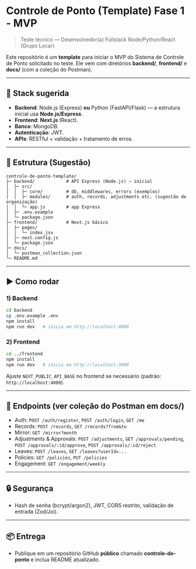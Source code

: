 # Controle de Ponto (Template) Fase 1 - MVP
> Teste técnico — Desenvolvedor(a) Fullstack Node/Python/React (Grupo Locar)

Este repositório é um **template** para iniciar o MVP do Sistema de Controle de Ponto solicitado no teste.
Ele vem com diretórios **backend/**, **frontend/** e **docs/** (com a coleção do Postman).

---

## 🧱 Stack sugerida
- **Backend**: Node.js (Express) **ou** Python (FastAPI/Flask) — a estrutura inicial usa **Node.js/Express**.
- **Frontend**: **Next.js** (React).
- **Banco**: MongoDB.
- **Autenticação**: JWT.
- **APIs**: RESTful + validação + tratamento de erros.

---

## 📁 Estrutura (Sugestão)
```
controle-de-ponto-template/
├─ backend/            # API Express (Node.js) — inicial
│  ├─ src/
│  │  ├─ core/         # db, middlewares, errors (exemplos)
│  │  ├─ modules/      # auth, records, adjustments etc. (sugestão de organização)
│  │  └─ app.js        # app Express
│  ├─ .env.example
│  └─ package.json
├─ frontend/           # Next.js básico
│  ├─ pages/
│  │  └─ index.jsx
│  ├─ next.config.js
│  └─ package.json
├─ docs/
│  └─ postman_collection.json
└─ README.md
```

---

## ▶️ Como rodar
### 1) Backend
```bash
cd backend
cp .env.example .env
npm install
npm run dev   # inicia em http://localhost:4000
```

### 2) Frontend
```bash
cd ../frontend
npm install
npm run dev   # inicia em http://localhost:3000
```

Ajuste `NEXT_PUBLIC_API_BASE` no frontend se necessário (padrão: `http://localhost:4000`).

---

## 🔌 Endpoints (ver coleção do Postman em docs/)
- Auth: `POST /auth/register`, `POST /auth/login`, `GET /me`
- Records: `POST /records`, `GET /records?from&to`
- Mirror: `GET /mirror?month`
- Adjustments & Approvals: `POST /adjustments`, `GET /approvals/pending`, `POST /approvals/:id/approve`, `POST /approvals/:id/reject`
- Leaves: `POST /leaves`, `GET /leaves?userId=...`
- Policies: `GET /policies`, `PUT /policies`
- Engagement: `GET /engagement/weekly`

---

## 🔒 Segurança
- Hash de senha (bcrypt/argon2), JWT, CORS restrito, validação de entrada (Zod/Joi).

---

## 📦 Entrega
- Publique em um repositório GitHub **público** chamado **controle-de-ponto** e inclua README atualizado.
